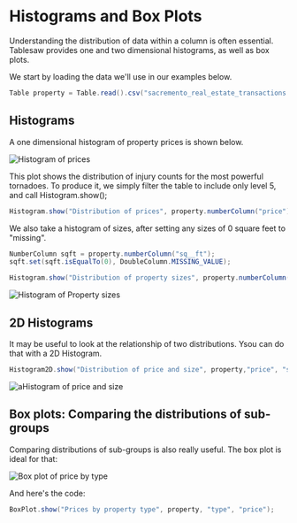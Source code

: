 # Histograms and Box Plots

Understanding the distribution of data within a column is often essential. Tablesaw provides one and two dimensional histograms, as well as box plots.  

We start by loading the data we'll use in our examples below. 

```Java
Table property = Table.read().csv("sacremento_real_estate_transactions.csv");
```

## Histograms

A one dimensional histogram of property prices is shown below. 

![Histogram of prices](https://jtablesaw.github.io/tablesaw/userguide/images/eda/histogram1.png)

This plot shows the distribution of injury counts for the most powerful tornadoes. To produce it, we simply filter the table to include only level 5, and call Histogram.show();

```Java
Histogram.show("Distribution of prices", property.numberColumn("price"));
```

We also take a histogram of sizes, after setting any sizes of 0 square feet to "missing".

```java
NumberColumn sqft = property.numberColumn("sq__ft");
sqft.set(sqft.isEqualTo(0), DoubleColumn.MISSING_VALUE);

Histogram.show("Distribution of property sizes", property.numberColumn("sq__ft"));
```

![Histogram of Property sizes](https://jtablesaw.github.io/tablesaw/userguide/images/eda/histogram2.png)

## 2D Histograms

It may be useful to look at the relationship of two distributions. Ysou can do that with a 2D Histogram. 

```Java
Histogram2D.show("Distribution of price and size", property,"price", "sq__ft");
```

![aHistogram of price and size](https://jtablesaw.github.io/tablesaw/userguide/images/eda/histogram2d.png)

## Box plots: Comparing the distributions of sub-groups

Comparing distributions of sub-groups is also really useful.  The box plot is ideal for that:  

![Box plot of price by type](https://jtablesaw.github.io/tablesaw/userguide/images/eda/box1.png)

And here's the code:

```java
BoxPlot.show("Prices by property type", property, "type", "price");
```

